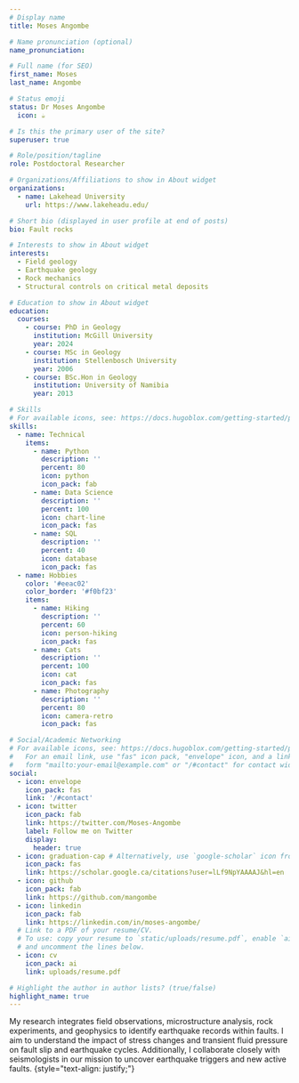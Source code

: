 ```yaml
---
# Display name
title: Moses Angombe

# Name pronunciation (optional)
name_pronunciation:

# Full name (for SEO)
first_name: Moses
last_name: Angombe

# Status emoji
status: Dr Moses Angombe
  icon: ☕️

# Is this the primary user of the site?
superuser: true

# Role/position/tagline
role: Postdoctoral Researcher

# Organizations/Affiliations to show in About widget
organizations:
  - name: Lakehead University
    url: https://www.lakeheadu.edu/

# Short bio (displayed in user profile at end of posts)
bio: Fault rocks

# Interests to show in About widget
interests:
  - Field geology
  - Earthquake geology
  - Rock mechanics
  - Structural controls on critical metal deposits

# Education to show in About widget
education:
  courses:
    - course: PhD in Geology
      institution: McGill University
      year: 2024
    - course: MSc in Geology
      institution: Stellenbosch University
      year: 2006
    - course: BSc.Hon in Geology
      institution: University of Namibia
      year: 2013

# Skills
# For available icons, see: https://docs.hugoblox.com/getting-started/page-builder/#icons
skills:
  - name: Technical
    items:
      - name: Python
        description: ''
        percent: 80
        icon: python
        icon_pack: fab
      - name: Data Science
        description: ''
        percent: 100
        icon: chart-line
        icon_pack: fas
      - name: SQL
        description: ''
        percent: 40
        icon: database
        icon_pack: fas
  - name: Hobbies
    color: '#eeac02'
    color_border: '#f0bf23'
    items:
      - name: Hiking
        description: ''
        percent: 60
        icon: person-hiking
        icon_pack: fas
      - name: Cats
        description: ''
        percent: 100
        icon: cat
        icon_pack: fas
      - name: Photography
        description: ''
        percent: 80
        icon: camera-retro
        icon_pack: fas

# Social/Academic Networking
# For available icons, see: https://docs.hugoblox.com/getting-started/page-builder/#icons
#   For an email link, use "fas" icon pack, "envelope" icon, and a link in the
#   form "mailto:your-email@example.com" or "/#contact" for contact widget.
social:
  - icon: envelope
    icon_pack: fas
    link: '/#contact'
  - icon: twitter
    icon_pack: fab
    link: https://twitter.com/Moses-Angombe
    label: Follow me on Twitter
    display:
      header: true
  - icon: graduation-cap # Alternatively, use `google-scholar` icon from `ai` icon pack
    icon_pack: fas
    link: https://scholar.google.ca/citations?user=lLf9NpYAAAAJ&hl=en
  - icon: github
    icon_pack: fab
    link: https://github.com/mangombe
  - icon: linkedin
    icon_pack: fab
    link: https://linkedin.com/in/moses-angombe/
  # Link to a PDF of your resume/CV.
  # To use: copy your resume to `static/uploads/resume.pdf`, enable `ai` icons in `params.yaml`,
  # and uncomment the lines below.
  - icon: cv
    icon_pack: ai
    link: uploads/resume.pdf

# Highlight the author in author lists? (true/false)
highlight_name: true
---
```


My research integrates field observations, microstructure analysis, rock experiments, and geophysics to identify earthquake records within faults. I aim to understand the impact of stress changes and transient fluid pressure on fault slip and earthquake cycles. Additionally, I collaborate closely with seismologists in our mission to uncover earthquake triggers and new active faults.
{style="text-align: justify;"}
